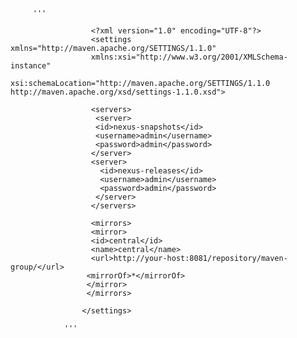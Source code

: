 

         '''

                      <?xml version="1.0" encoding="UTF-8"?>
                      <settings xmlns="http://maven.apache.org/SETTINGS/1.1.0"
                      xmlns:xsi="http://www.w3.org/2001/XMLSchema-instance"
                      xsi:schemaLocation="http://maven.apache.org/SETTINGS/1.1.0 http://maven.apache.org/xsd/settings-1.1.0.xsd">

                      <servers>
                       <server>
                       <id>nexus-snapshots</id>
                       <username>admin</username>
                       <password>admin</password>
                      </server>
                      <server>
                        <id>nexus-releases</id>
                        <username>admin</username>
                        <password>admin</password>
                       </server>
                      </servers>

                      <mirrors>
                      <mirror>
                      <id>central</id>
                      <name>central</name>
                      <url>http://your-host:8081/repository/maven-group/</url>
                     <mirrorOf>*</mirrorOf>
                     </mirror>
                     </mirrors>

                    </settings>
				
				'''